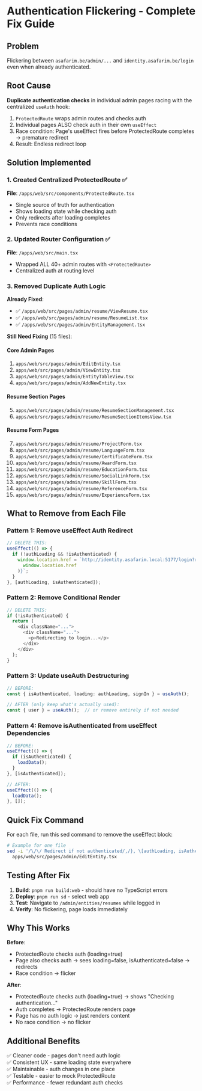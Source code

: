 # Authentication Flickering - Complete Fix Guide

## Problem
Flickering between `asafarim.be/admin/...` and `identity.asafarim.be/login` even when already authenticated.

## Root Cause
**Duplicate authentication checks** in individual admin pages racing with the centralized `useAuth` hook:
1. `ProtectedRoute` wraps admin routes and checks auth
2. Individual pages ALSO check auth in their own `useEffect`
3. Race condition: Page's useEffect fires before ProtectedRoute completes → premature redirect
4. Result: Endless redirect loop

## Solution Implemented

### 1. Created Centralized ProtectedRoute ✅
**File**: `/apps/web/src/components/ProtectedRoute.tsx`

- Single source of truth for authentication
- Shows loading state while checking auth
- Only redirects after loading completes
- Prevents race conditions

### 2. Updated Router Configuration ✅
**File**: `/apps/web/src/main.tsx`

- Wrapped ALL 40+ admin routes with `<ProtectedRoute>`
- Centralized auth at routing level

### 3. Removed Duplicate Auth Logic

**Already Fixed**:
- ✅ `/apps/web/src/pages/admin/resume/ViewResume.tsx`
- ✅ `/apps/web/src/pages/admin/resume/ResumeList.tsx`
- ✅ `/apps/web/src/pages/admin/EntityManagement.tsx`

**Still Need Fixing** (15 files):

#### Core Admin Pages
1. `apps/web/src/pages/admin/EditEntity.tsx`
2. `apps/web/src/pages/admin/ViewEntity.tsx`
3. `apps/web/src/pages/admin/EntityTableView.tsx`
4. `apps/web/src/pages/admin/AddNewEntity.tsx`

#### Resume Section Pages
5. `apps/web/src/pages/admin/resume/ResumeSectionManagement.tsx`
6. `apps/web/src/pages/admin/resume/ResumeSectionItemsView.tsx`

#### Resume Form Pages
7. `apps/web/src/pages/admin/resume/ProjectForm.tsx`
8. `apps/web/src/pages/admin/resume/LanguageForm.tsx`
9. `apps/web/src/pages/admin/resume/CertificateForm.tsx`
10. `apps/web/src/pages/admin/resume/AwardForm.tsx`
11. `apps/web/src/pages/admin/resume/EducationForm.tsx`
12. `apps/web/src/pages/admin/resume/SocialLinkForm.tsx`
13. `apps/web/src/pages/admin/resume/SkillForm.tsx`
14. `apps/web/src/pages/admin/resume/ReferenceForm.tsx`
15. `apps/web/src/pages/admin/resume/ExperienceForm.tsx`

## What to Remove from Each File

### Pattern 1: Remove useEffect Auth Redirect
```typescript
// DELETE THIS:
useEffect(() => {
  if (!authLoading && !isAuthenticated) {
    window.location.href = `http://identity.asafarim.local:5177/login?returnUrl=${encodeURIComponent(
      window.location.href
    )}`;
  }
}, [authLoading, isAuthenticated]);
```

### Pattern 2: Remove Conditional Render
```typescript
// DELETE THIS:
if (!isAuthenticated) {
  return (
    <div className="...">
      <div className="...">
        <p>Redirecting to login...</p>
      </div>
    </div>
  );
}
```

### Pattern 3: Update useAuth Destructuring
```typescript
// BEFORE:
const { isAuthenticated, loading: authLoading, signIn } = useAuth();

// AFTER (only keep what's actually used):
const { user } = useAuth();  // or remove entirely if not needed
```

### Pattern 4: Remove isAuthenticated from useEffect Dependencies
```typescript
// BEFORE:
useEffect(() => {
  if (isAuthenticated) {
    loadData();
  }
}, [isAuthenticated]);

// AFTER:
useEffect(() => {
  loadData();
}, []);
```

## Quick Fix Command

For each file, run this sed command to remove the useEffect block:

```bash
# Example for one file
sed -i '/\/\/ Redirect if not authenticated/,/}, \[authLoading, isAuthenticated\]);/d' \
  apps/web/src/pages/admin/EditEntity.tsx
```

## Testing After Fix

1. **Build**: `pnpm run build:web` - should have no TypeScript errors
2. **Deploy**: `pnpm run sd` - select web app
3. **Test**: Navigate to `/admin/entities/resumes` while logged in
4. **Verify**: No flickering, page loads immediately

## Why This Works

**Before**: 
- ProtectedRoute checks auth (loading=true)
- Page also checks auth → sees loading=false, isAuthenticated=false → redirects
- Race condition → flicker

**After**:
- ProtectedRoute checks auth (loading=true) → shows "Checking authentication..."
- Auth completes → ProtectedRoute renders page
- Page has no auth logic → just renders content
- No race condition → no flicker

## Additional Benefits

✅ Cleaner code - pages don't need auth logic  
✅ Consistent UX - same loading state everywhere  
✅ Maintainable - auth changes in one place  
✅ Testable - easier to mock ProtectedRoute  
✅ Performance - fewer redundant auth checks
